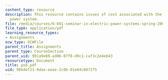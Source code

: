 ```yaml
---
content_type: resource
description: This resource contains issues of cost associated with the small example
  power system.
file: /media/courses/6-691-seminar-in-electric-power-systems-spring-2006/96b4ef219daeeeae2c0b01e84c0872f5_ps6.pdf
file_type: application/pdf
learning_resource_types:
- Assignments
ocw_type: OCWFile
parent_title: Assignments
parent_type: CourseSection
parent_uid: 901a9e69-ad06-07f8-d9c1-caf3c2e4eb43
resourcetype: Document
title: ps6.pdf
uid: 96b4ef21-9dae-eeae-2c0b-01e84c0872f5
---
```

